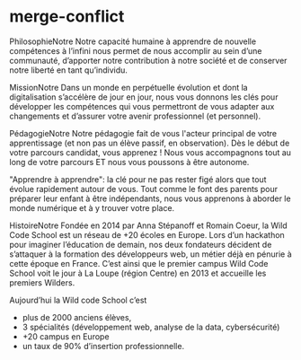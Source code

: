 # merge-conflict
PhilosophieNotre
Notre capacité humaine à apprendre de nouvelle compétences à l’infini nous permet de nous accomplir au sein d’une communauté, d’apporter notre contribution à notre société et de conserver notre liberté en tant qu’individu.

MissionNotre
Dans un monde en perpétuelle évolution et dont la digitalisation s’accélère de jour en jour, nous vous donnons les clés pour développer les compétences qui vous permettront de vous adapter aux changements et d’assurer votre avenir professionnel (et personnel).

PédagogieNotre
Notre pédagogie fait de vous l'acteur principal de votre apprentissage (et non pas un élève passif, en observation). Dès le début de votre parcours candidat, vous apprenez ! Nous vous accompagnons tout au long de votre parcours ET nous vous poussons à être autonome.

"Apprendre à apprendre": la clé pour ne pas rester figé alors que tout évolue rapidement autour de vous. Tout comme le font des parents pour préparer leur enfant à être indépendants, nous vous apprenons à aborder le monde numérique et à y trouver votre place.

HistoireNotre
Fondée en 2014 par Anna Stépanoff et Romain Coeur, la Wild Code School est un réseau de +20 écoles en Europe. Lors d’un hackathon pour imaginer l’éducation de demain, nos deux fondateurs décident de s’attaquer à la formation des développeurs web, un métier déjà en pénurie à cette époque en France. C’est ainsi que le premier campus Wild Code School voit le jour à La Loupe (région Centre) en 2013 et accueille les premiers Wilders.

Aujourd’hui la Wild code School c’est
- plus de 2000 anciens élèves,
- 3 spécialités (développement web, analyse de la data, cybersécurité)
- +20 campus en Europe
- un taux de 90% d’insertion professionnelle.
